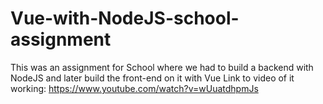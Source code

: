 # Vue-with-NodeJS-school-assignment
This was an assignment for School where we had to build a backend with NodeJS and later build the front-end on it with Vue
Link to video of it working: https://www.youtube.com/watch?v=wUuatdhpmJs
